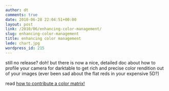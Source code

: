 ```yaml
---
author: dt
comments: true
date: 2010-06-28 22:04:51+00:00
layout: post
link: /2010/06/enhancing-color-management/
slug: enhancing-color-management
title: enhancing color management
lede: chart.jpg
wordpress_id: 215
---
```

still no release? doh! but there is now a nice, detailed doc about how to profile your camera for darktable to get rich and precise color rendition out of your images (ever been sad about the flat reds in your expensive 5D?)

read [how to contribute a color matrix!](https://encrypted.pcode.nl/blog/2010/06/28/darktable-camera-color-profiling/)


